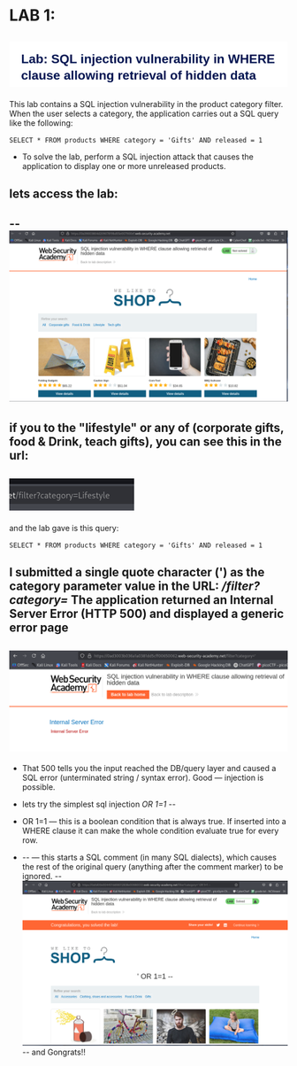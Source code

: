 # LAB 1:
![image](lab1.png)
--
This lab contains a SQL injection vulnerability in the product category filter. When the user selects a category, the application carries out a SQL query like the following: 
```
SELECT * FROM products WHERE category = 'Gifts' AND released = 1
```
- To solve the lab, perform a SQL injection attack that causes the application to display one or more unreleased products. 

## lets access the lab:
--
![image2](image2.png)
--
if you to the "lifestyle" or any of (corporate gifts, food & Drink, teach gifts),
you can see this in the url:
--
![image3](image3.png)
--
and the lab gave is this query:
``` 
SELECT * FROM products WHERE category = 'Gifts' AND released = 1
```
I submitted a single quote character (') as the category parameter value in the URL:
*/filter?category=*
The application returned an Internal Server Error (HTTP 500) and displayed a generic error page 
--
![image4](image4.png)
--
- That 500 tells you the input reached the DB/query layer and caused a SQL error (unterminated string / syntax error). Good — injection is possible.
- lets try the simplest sql injection *OR 1=1 --*
- OR 1=1 — this is a boolean condition that is always true. If inserted into a WHERE clause it can make the whole condition evaluate true for every row.

- -- — this starts a SQL comment (in many SQL dialects), which causes the rest of the original query (anything after the comment marker) to be ignored.
--
![image5](image5.png)
--
and Gongrats!!

